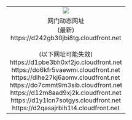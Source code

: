 ﻿<table>
  <tr></tr>
  <tr><td colspan=2 align=center><img src="https://d242gb30jbi8tg.cloudfront.net/Up/oGate.jpg" /></td></tr>
  <tr><td colspan=2 align=center>网门动态网址<br/>(最新)
<br>https://d242gb30jbi8tg.cloudfront.net
<br/><br/>(以下网址可能失效)
<br>https://d1pbe3bh0xf2jo.cloudfront.net
<br>https://do6kfr5vaewmi.cloudfront.net
<br>https://dlhe27kj6aomv.cloudfront.net
<br>https://do7cmmt9m3sib.cloudfront.net
<br>https://d12m8aad9xj2k.cloudfront.net
<br>https://d1y1lcn7sotgys.cloudfront.net
<br>https://d2qasajrbih1t4.cloudfront.net
    </td>
  </tr>
</table>
